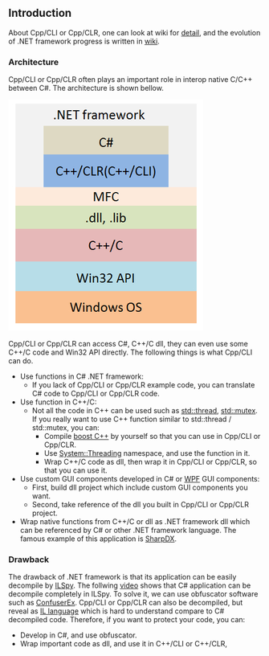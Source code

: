 ## Introduction

About Cpp/CLI or Cpp/CLR, one can look at wiki for [detail](https://en.wikipedia.org/wiki/C%2B%2B/CLI), and the evolution  of .NET framework progress is written in [wiki](https://en.wikipedia.org/wiki/.NET_Framework).

### Architecture

Cpp/CLI or Cpp/CLR often plays an important role in interop native C/C++ between C#. The architecture is shown bellow.

![LanguageLayer](/doc/Ch1/img/1-1.jpg)

Cpp/CLI or Cpp/CLR can access C#, C++/C dll, they can even use some C++/C code and Win32 API directly. The following things is what Cpp/CLI can do.

* Use functions in C# .NET framework:
    * If you lack of Cpp/CLI or Cpp/CLR example code, you can translate C# code to Cpp/CLI or Cpp/CLR code.
* Use function in C++/C:
    * Not all the code in C++ can be used such as [std::thread](http://en.cppreference.com/w/cpp/thread/thread), [std::mutex](http://en.cppreference.com/w/cpp/thread/mutex). If you really want to use C++ function similar to std::thread / std::mutex, you can:
        * Compile [boost C++](http://www.boost.org/) by yourself so that you can use in Cpp/CLI or Cpp/CLR.
        * Use [System::Threading](https://msdn.microsoft.com/zh-tw/library/system.threading(v=vs.110).aspx) namespace, and use the function in it.
        * Wrap C++/C code as dll, then wrap it in Cpp/CLI or Cpp/CLR, so that you can use it.
*  Use custom GUI components developed in C# or [WPF](https://msdn.microsoft.com/en-us/library/ms754130(v=vs.110).aspx) GUI components:
    * First, build dll project which include custom GUI components you want.
    * Second, take reference of the dll you built in Cpp/CLI or Cpp/CLR project.
* Wrap native functions from C++/C or dll as .NET framework dll which can be referenced by C# or other .NET framework language. The famous example of this application is [SharpDX](http://sharpdx.org/).

### Drawback

The drawback of .NET framework is that its application can be easily decompile by [ILSpy](http://ilspy.net/). The follwing [video](https://www.youtube.com/watch?v=u4bBadA6O-Y) shows that C# application can be decompile completely in ILSpy. To solve it, we can use obfuscator software such as [ConfuserEx](https://yck1509.github.io/ConfuserEx/). Cpp/CLI or Cpp/CLR can also be decompiled, but reveal as [IL language](https://en.wikipedia.org/wiki/Common_Intermediate_Language) which is hard to understand compare to C# decompiled code. Therefore, if you want to protect your code, you can:
* Develop in C#, and use obfuscator.
* Wrap important code as dll, and use it in C++/CLI or C++/CLR,



